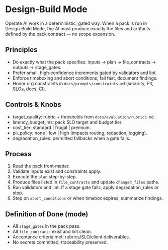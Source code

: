 # Design‑Build Mode

Operate AI work in a deterministic, gated way. When a pack is run in Design‑Build Mode, the AI must produce exactly the files and artifacts defined by the pack contract — no scope expansion.

## Principles

- Do exactly what the pack specifies: inputs → plan → file_contracts → outputs → stage_gates.
- Prefer small, high‑confidence increments gated by validators and lint.
- Enforce timeboxing and abort conditions; fail fast, document findings.
- Honor org constraints in `docs/prompts/constraints.md` (security, PII, SLOs, docs, CI).

## Controls & Knobs

- target_quality: rubric + thresholds from `docs/evaluation/rubrics.md`.
- latency_budget_ms: pack SLO target and budget tier.
- cost_tier: standard | frugal | premium.
- pii_policy: none | low | high (impacts routing, redaction, logging).
- degradation_rules: permitted fallbacks when a gate fails.

## Process

1) Read the pack front‑matter.
2) Validate inputs exist and constraints apply.
3) Execute the `plan` step-by-step.
4) Produce files listed in `file_contracts` and update `changed_files` paths.
5) Run validators and lint. If a stage gate fails, apply degradation_rules or stop.
6) Stop on `abort_conditions` or when timebox expires; summarize findings.

## Definition of Done (mode)

- All `stage_gates` in the pack pass.
- All `file_contracts` exist and lint clean.
- Acceptance criteria met: rubrics/SLO/client deliverables.
- No secrets committed; traceability preserved.
